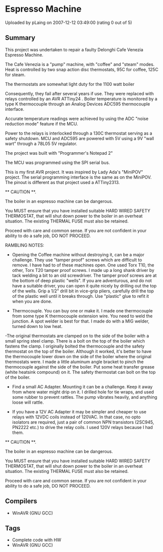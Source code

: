 # Espresso Machine

Uploaded by pLaing on 2007-12-12 03:49:00 (rating 0 out of 5)

## Summary

This project was undertaken to repair a faulty Delonghi Cafe Venezia Espresso Machine. 


The Cafe Venezia is a "pump" machine, with "coffee" and "steam" modes. Heat is controlled by two snap action disc thermostats, 95C for coffee, 125C for steam.  

The thermostats are somewhat light duty for the 1100 watt boiler  

Consequently, they fail after several years if use. They were replaced with relays controlled by an AVR ATTiny24 . Boiler temperature is monitored by a type K thermocouple through an Analog Devices ADC595 thermocouple interface.  

Accurate temperature readings were achieved by using the ADC "noise reduction mode" feature if the MCU.  

Power to the relays is interlocked through a 130C thermostat serving as a safety shutdown. MCU and ADC595 are powered with 5V using a 9V "wall wart" through a 78L05 5V regulator.  

The project was built with "Programmer's Notepad 2"  

The MCU was programmed using the SPI serial bus.  

This is my first AVR project. It was inspired by Lady Ada's "MiniPOV" project. The serial programming interface is the same as on the MiniPOV. The pinout is different as that project used a ATTiny2313.


** CAUTION **.  

The boiler in an espresso machine can be dangerous.  

You MUST ensure that you have installed suitable HARD WIRED SAFETY THERMOSTAT, that will shut down power to the boiler in an overheat situation. The existing THERMAL FUSE must also be retained.  

Proceed with care and common sense. If you are not confident in your ability to do a safe job, DO NOT PROCEED.


RAMBLING NOTES:  

- Opening the Coffee machine without destroying it, can be a major challenge. They use "tamper proof" screws which are difficult to remove. I have had to of these machines open. One used Torx T10, the other, Torx T20 tamper proof screws. I made up a long shank driver by tack welding a bit to an old screwdriver. The tamper proof screws are at the bottom of deep plastic "wells". If you are adventurous, and do not have a suitable driver, you can open it quite nicely by drilling out the top of the wells. Grip a 1/2" drill bit in vice-grip pliers, carefully drill the top of the plastic well until it breaks through. Use "plastic" glue to refit it when you are done.  

- Thermocouple. You can buy one or make it. I made one thermocouple from some type K thermocouple extension wire. You need to weld the junction. A spot welder is best for that. I made do with a MIG welder, turned down to low heat.  

-The original thermostats are clamped on to the side of the boiler with a small spring steel clamp. There is a bolt on the top of the boiler which fastens the clamp. I originally bolted the thermocouple and the safety thermostat on the top of the boiler. Although it worked, it's better to have the thermocouple lower down on the side of the boiler where the original thermostats were. I made a little aluminum angle bracket to pinch the thermocouple against the side of the boiler. Put some heat transfer grease (white heatsink compound) on it. The safety thermostat can bolt on the top of the boiler.  

- Find a small AC Adapter. Mounting it can be a challenge. Keep it away from where water might drip on it. I drilled hole for tie wraps, and used some rubber to prevent rattles. The pump vibrates heavily, and anything loose will rattle.  

- If you have a 12V AC Adapter it may be simpler and cheaper to use relays with 12VDC coils instead of 120VAC. In that case, no opto isolators are required, just a pair of common NPN transistors (2SC945, PN2222 etc.) to drive the relay coils. I used 120V relays because I had them.


** CAUTION **.  

The boiler in an espresso machine can be dangerous.  

You MUST ensure that you have installed suitable HARD WIRED SAFETY THERMOSTAT, that will shut down power to the boiler in an overheat situation. The existing THERMAL FUSE must also be retained.  

Proceed with care and common sense. If you are not confident in your ability to do a safe job, DO NOT PROCEED.

## Compilers

- WinAVR (GNU GCC)

## Tags

- Complete code with HW
- WinAVR (GNU GCC)
